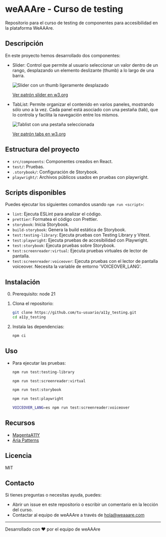 # weAAAre - Curso de testing

Repositorio para el curso de testing de componentes para accesibilidad en la plataforma WeAAAre.

## Descripción

En este proyecto hemos desarrollado dos componentes:

- Slider:
  Control que permite al usuario seleccionar un valor dentro de un rango, desplazando un elemento deslizante (thumb) a lo largo de una barra.

  ![Slider con un thumb ligeramente desplazado](https://www.w3.org/WAI/content-images/wai-aria-practices/images/pattern-slider.svg)

  [Ver patrón slider en w3.org](https://www.w3.org/WAI/ARIA/apg/patterns/slider/)

- TabList:
  Permite organizar el contenido en varios paneles, mostrando sólo uno a la vez. Cada panel está asociado con una pestaña (tab), que lo controla y facilita la navegación entre los mismos.

  ![Tablist con una pestaña seleccionada](https://www.w3.org/WAI/content-images/wai-aria-practices/images/pattern-tabs.svg)

  [Ver patrón tabs en w3.org](https://www.w3.org/WAI/ARIA/apg/patterns/tabs/)

## Estructura del proyecto

- `src/compnoents`: Componentes creados en React.
- `test/`: Pruebas.
- `.storybook/`: Configuración de Storybook.
- `playwright/`: Archivos públicos usados en pruebas con playwright.

## Scripts disponibles

Puedes ejecutar los siguientes comandos usando `npm run <script>`:

- `lint`: Ejecuta ESLint para analizar el código.
- `prettier`: Formatea el código con Prettier.
- `storybook`: Inicia Storybook.
- `build-storybook`: Genera la build estática de Storybook.
- `test:testing-library`: Ejecuta pruebas con Testing Library y Vitest.
- `test:playwright`: Ejecuta pruebas de accesibilidad con Playwright.
- `test:storybook`: Ejecuta pruebas sobre Storybook.
- `test:screenreader:virtual`: Ejecuta pruebas virtuales de lector de pantalla.
- `test:screenreader:voiceover`: Ejecuta pruebas con el lector de pantalla voiceover. Necesita la variable de entorno 'VOICEOVER_LANG'.

## Instalación

0. Prerequisito: node 21
1. Clona el repositorio:

   ```sh
   git clone https://github.com/tu-usuario/a11y_testing.git
   cd a11y_testing
   ```

2. Instala las dependencias:
   ```sh
   npm ci
   ```

## Uso

- Para ejecutar las pruebas:

  ```sh
  npm run test:testing-library
  ```

  ```sh
  npm run test:screenreader:virtual
  ```

  ```sh
  npm run test:storybook
  ```

  ```sh
  npm run test:playwright
  ```

  ```sh
  VOICEOVER_LANG=es npm run test:screenreader:voiceover
  ```

## Recursos

- [MagentaA11Y](https://www.magentaa11y.com/web/)
- [Aria Patterns](https://www.w3.org/WAI/ARIA/apg/patterns/)

## Licencia

MIT

## Contacto
Si tienes preguntas o necesitas ayuda, puedes:
- Abrir un issue en este repositorio o escribir un comentario en la lección del curso.
- Contactar al equipo de weAAAre a través de hola@weaaare.com

--- 
Desarrollado con ❤️ por el equipo de weAAAre
